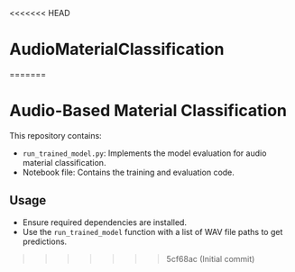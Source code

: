 <<<<<<< HEAD
# AudioMaterialClassification
=======

# Audio-Based Material Classification

This repository contains:
- `run_trained_model.py`: Implements the model evaluation for audio material classification.
- Notebook file: Contains the training and evaluation code.

## Usage
- Ensure required dependencies are installed.
- Use the `run_trained_model` function with a list of WAV file paths to get predictions.
>>>>>>> 5cf68ac (Initial commit)
